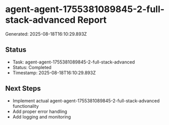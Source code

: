 # agent-agent-1755381089845-2-full-stack-advanced Report

Generated: 2025-08-18T16:10:29.893Z

## Status
- Task: agent-agent-1755381089845-2-full-stack-advanced
- Status: Completed
- Timestamp: 2025-08-18T16:10:29.893Z

## Next Steps
- Implement actual agent-agent-1755381089845-2-full-stack-advanced functionality
- Add proper error handling
- Add logging and monitoring
